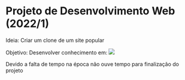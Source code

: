 # Projeto de Desenvolvimento Web (2022/1)
<p>Ideia: Criar um clone de um site popular</p>
<p>Objetivo: Desenvolver conhecimento em: <a href="https://skillicons.dev">
    <img src="https://skillicons.dev/icons?i=js,html,css,nodejs" />
  </a>
</p>
<p>Devido a falta de tempo na época não ouve tempo para finalização do projeto</p>
